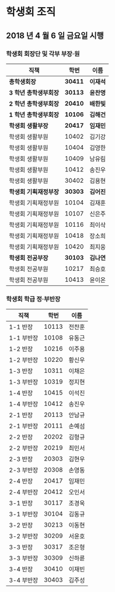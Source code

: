 # 학생회 조직

## 2018 년 4 월 6 일 금요일 시행

### 학생회 회장단 및 각부 부장&middot;원

| 직책                    | 학번      | 이름       |
| ----------------------- | --------- | ---------- |
| **총학생회장**          | **30411** | **이재석** |
| **3 학년 총학생부회장** | **30113** | **윤찬명** |
| **2 학년 총학생부회장** | **20410** | **배한빛** |
| **1 학년 총학생부회장** | **10106** | **김해건** |
| **학생회 생활부장**     | **20417** | **임재민** |
| 학생회 생활부원         | 10402     | 김기강     |
| 학생회 생활부원         | 10404     | 김영한     |
| 학생회 생활부원         | 10409     | 남유림     |
| 학생회 생활부원         | 10412     | 송진우     |
| 학생회 생활부원         | 30402     | 김용현     |
| **학생회 기획재정부장** | **30303** | **김어진** |
| 학생회 기획재정부원     | 10104     | 김재훈     |
| 학생회 기획재정부원     | 10107     | 신은주     |
| 학생회 기획재정부원     | 10116     | 최이삭     |
| 학생회 기획재정부원     | 10418     | 장소희     |
| 학생회 기획재정부원     | 10420     | 최지웅     |
| **학생회 전공부장**     | **30103** | **김나연** |
| 학생회 전공부원         | 10217     | 최승호     |
| 학생회 전공부원         | 10413     | 윤이온     |

### 학생회 학급 정&middot;부반장

| 직책       | 학번  | 이름   |
| ---------- | ----- | ------ |
| 1-1 반장   | 10113 | 전찬훈 |
| 1-1 부반장 | 10108 | 유동근 |
| 1-2 반장   | 10216 | 이주용 |
| 1-2 부반장 | 10220 | 황신우 |
| 1-3 반장   | 10311 | 이채은 |
| 1-3 부반장 | 10319 | 정지현 |
| 1-4 반장   | 10415 | 이석진 |
| 1-4 부반장 | 10412 | 송진우 |
| 2-1 반장   | 20113 | 안남규 |
| 2-1 부반장 | 20111 | 손예섬 |
| 2-2 반장   | 20202 | 김형규 |
| 2-2 부반장 | 20219 | 최민서 |
| 2-3 반장   | 20303 | 김현우 |
| 2-3 부반장 | 20308 | 손영동 |
| 2-4 반장   | 20417 | 임재민 |
| 2-4 부반장 | 20412 | 오인서 |
| 3-1 반장   | 30117 | 조경욱 |
| 3-1 부반장 | 30104 | 김동규 |
| 3-2 반장   | 30213 | 이동현 |
| 3-2 부반장 | 30209 | 서윤호 |
| 3-3 반장   | 30317 | 조은형 |
| 3-3 부반장 | 30309 | 신하륜 |
| 3-4 반장   | 30410 | 이재빈 |
| 3-4 부반장 | 30403 | 김주성 |
